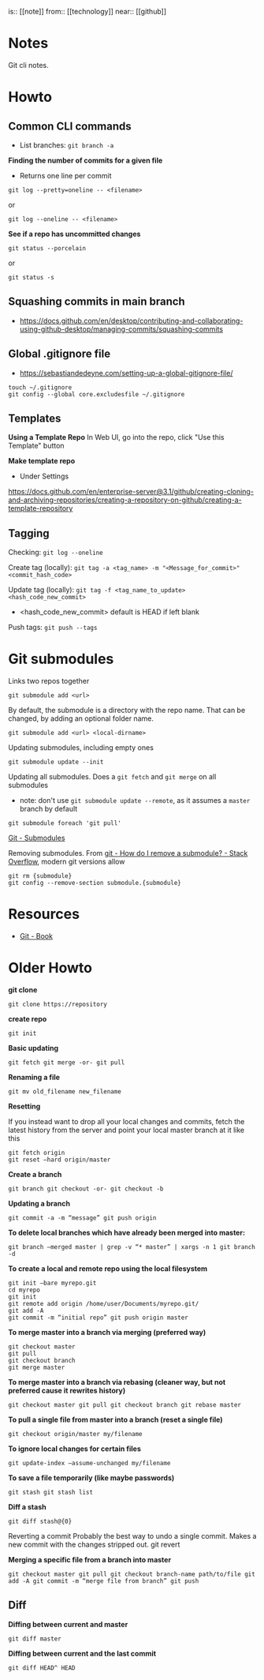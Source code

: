 is:: [[note]]
from:: [[technology]]
near:: [[github]]

# Notes
Git cli notes.

# Howto
## Common CLI commands
* List branches: ```git branch -a```

**Finding the number of commits for a given file**
* Returns one line per commit
```
git log --pretty=oneline -- <filename>
```
or
```
git log --oneline -- <filename>
```

**See if a repo has uncommitted changes**
```
git status --porcelain
```
or
```
git status -s
```

## Squashing commits in main branch
- https://docs.github.com/en/desktop/contributing-and-collaborating-using-github-desktop/managing-commits/squashing-commits

## Global .gitignore file
* https://sebastiandedeyne.com/setting-up-a-global-gitignore-file/
```
touch ~/.gitignore
git config --global core.excludesfile ~/.gitignore
```

## Templates
**Using a Template Repo**
In Web UI, go into the repo, click "Use this Template" button

**Make template repo**
* Under Settings

https://docs.github.com/en/enterprise-server@3.1/github/creating-cloning-and-archiving-repositories/creating-a-repository-on-github/creating-a-template-repository

## Tagging
Checking: ```git log --oneline```

Create tag (locally): ```git tag -a <tag_name> -m "<Message_for_commit>" <commit_hash_code>```

Update tag (locally): ```git tag -f <tag_name_to_update> <hash_code_new_commit>```
* <hash_code_new_commit> default is HEAD if left blank

Push tags: ```git push --tags```

# Git submodules
Links two repos together
```
git submodule add <url>
```

By default, the submodule is a directory with the repo name. That can be changed, by adding an optional folder name.
```
git submodule add <url> <local-dirname>
```

Updating submodules, including empty ones
```
git submodule update --init
```

Updating all submodules. Does a `git fetch` and `git merge` on all submodules
* note: don't use `git submodule update --remote`, as it assumes a `master` branch by default
```
git submodule foreach 'git pull'
```

[Git - Submodules](https://git-scm.com/book/en/v2/Git-Tools-Submodules)

Removing submodules. From [git - How do I remove a submodule? - Stack Overflow](https://stackoverflow.com/questions/1260748/how-do-i-remove-a-submodule), modern git versions allow
```
git rm {submodule}
git config --remove-section submodule.{submodule}
```

# Resources
* [Git - Book](https://git-scm.com/book/en/v2)


# Older Howto
**git clone**
```
git clone https://repository
```
  

**create repo**
```
git init
```
  
**Basic updating**
````
git fetch git merge -or- git pull
````

**Renaming a file**
```
git mv old_filename new_filename
```

  
**Resetting**

If you instead want to drop all your local changes and commits, fetch the latest history from the server and point your local master branch at it like this
```
git fetch origin
git reset –hard origin/master
```

**Create a branch**
```
git branch git checkout -or- git checkout -b 
```

**Updating a branch**
```
git commit -a -m “message” git push origin 
```
  

**To delete local branches which have already been merged into master:**
```
git branch –merged master | grep -v “* master” | xargs -n 1 git branch -d
```
  

**To create a local and remote repo using the local filesystem**
```
git init –bare myrepo.git
cd myrepo
git init
git remote add origin /home/user/Documents/myrepo.git/
git add -A
git commit -m “initial repo” git push origin master
```
  

**To merge master into a branch via merging (preferred way)**
```
git checkout master
git pull
git checkout branch
git merge master
```
  

**To merge master into a branch via rebasing (cleaner way, but not preferred cause it rewrites history)**
```
git checkout master git pull git checkout branch git rebase master
```

**To pull a single file from master into a branch (reset a single file)**
```
git checkout origin/master my/filename
```
  

**To ignore local changes for certain files**
```
git update-index –assume-unchanged my/filename
```
  

**To save a file temporarily (like maybe passwords)**
```
git stash git stash list
``` 

**Diff a stash**
```
git diff stash@{0}
```
Reverting a commit Probably the best way to undo a single commit. Makes a new commit with the changes stripped out. git revert 

 
**Merging a specific file from a branch into master**
```
git checkout master git pull git checkout branch-name path/to/file git add -A git commit -m “merge file from branch” git push
```

## Diff
**Diffing between current and master**
```
git diff master
```

**Diffing between current and the last commit**
```
git diff HEAD^ HEAD
```
